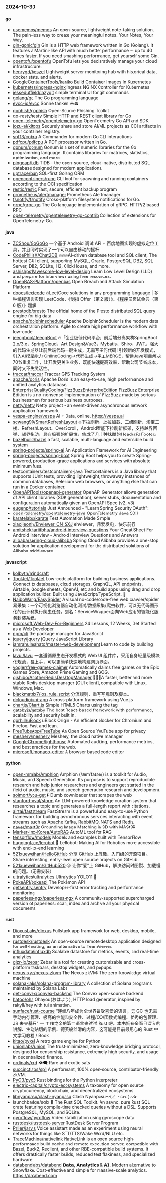 ### 2024-10-30

#### go
* [usememos/memos](https://github.com/usememos/memos) An open-source, lightweight note-taking solution. The pain-less way to create your meaningful notes. Your Notes, Your Way.
* [gin-gonic/gin](https://github.com/gin-gonic/gin) Gin is a HTTP web framework written in Go (Golang). It features a Martini-like API with much better performance -- up to 40 times faster. If you need smashing performance, get yourself some Gin.
* [opentofu/opentofu](https://github.com/opentofu/opentofu) OpenTofu lets you declaratively manage your cloud infrastructure.
* [henrygd/beszel](https://github.com/henrygd/beszel) Lightweight server monitoring hub with historical data, docker stats, and alerts.
* [GoogleContainerTools/kaniko](https://github.com/GoogleContainerTools/kaniko) Build Container Images In Kubernetes
* [kubernetes/ingress-nginx](https://github.com/kubernetes/ingress-nginx) Ingress NGINX Controller for Kubernetes
* [jesseduffield/lazygit](https://github.com/jesseduffield/lazygit) simple terminal UI for git commands
* [golang/go](https://github.com/golang/go) The Go programming language
* [evcc-io/evcc](https://github.com/evcc-io/evcc) Sonne tanken ☀️🚘
* [gophish/gophish](https://github.com/gophish/gophish) Open-Source Phishing Toolkit
* [go-resty/resty](https://github.com/go-resty/resty) Simple HTTP and REST client library for Go
* [open-telemetry/opentelemetry-go](https://github.com/open-telemetry/opentelemetry-go) OpenTelemetry Go API and SDK
* [jozu-ai/kitops](https://github.com/jozu-ai/kitops) Securely share and store AI/ML projects as OCI artifacts in your container registry.
* [spf13/cobra](https://github.com/spf13/cobra) A Commander for modern Go CLI interactions
* [pdfcpu/pdfcpu](https://github.com/pdfcpu/pdfcpu) A PDF processor written in Go.
* [gonum/gonum](https://github.com/gonum/gonum) Gonum is a set of numeric libraries for the Go programming language. It contains libraries for matrices, statistics, optimization, and more
* [pingcap/tidb](https://github.com/pingcap/tidb) TiDB - the open-source, cloud-native, distributed SQL database designed for modern applications.
* [uptrace/bun](https://github.com/uptrace/bun) SQL-first Golang ORM
* [opencontainers/runc](https://github.com/opencontainers/runc) CLI tool for spawning and running containers according to the OCI specification
* [restic/restic](https://github.com/restic/restic) Fast, secure, efficient backup program
* [prometheus/alertmanager](https://github.com/prometheus/alertmanager) Prometheus Alertmanager
* [fsnotify/fsnotify](https://github.com/fsnotify/fsnotify) Cross-platform filesystem notifications for Go.
* [grpc/grpc-go](https://github.com/grpc/grpc-go) The Go language implementation of gRPC. HTTP/2 based RPC
* [open-telemetry/opentelemetry-go-contrib](https://github.com/open-telemetry/opentelemetry-go-contrib) Collection of extensions for OpenTelemetry-Go.

#### java
* [ZCShou/GoGoGo](https://github.com/ZCShou/GoGoGo) 一个基于 Android 调试 API + 百度地图实现的虚拟定位工具，并且同时实现了一个可以自由移动的摇杆
* [CodePhiliaX/Chat2DB](https://github.com/CodePhiliaX/Chat2DB) 🔥🔥🔥AI-driven database tool and SQL client, The hottest GUI client, supporting MySQL, Oracle, PostgreSQL, DB2, SQL Server, DB2, SQLite, H2, ClickHouse, and more.
* [ashishps1/awesome-low-level-design](https://github.com/ashishps1/awesome-low-level-design) Learn Low Level Design (LLD) and prepare for interviews using free resources.
* [OpenBAS-Platform/openbas](https://github.com/OpenBAS-Platform/openbas) Open Breach and Attack Simulation Platform
* [doocs/leetcode](https://github.com/doocs/leetcode) 🔥LeetCode solutions in any programming language | 多种编程语言实现 LeetCode、《剑指 Offer（第 2 版）》、《程序员面试金典（第 6 版）》题解
* [prestodb/presto](https://github.com/prestodb/presto) The official home of the Presto distributed SQL query engine for big data
* [apache/dolphinscheduler](https://github.com/apache/dolphinscheduler) Apache DolphinScheduler is the modern data orchestration platform. Agile to create high performance workflow with low-code
* [jeecgboot/JeecgBoot](https://github.com/jeecgboot/JeecgBoot) 🔥「企业级低代码平台」前后端分离架构SpringBoot 2.x/3.x，SpringCloud，Ant Design&Vue3，Mybatis，Shiro，JWT。强大的代码生成器让前后端代码一键生成，无需写任何代码! 引领新的开发模式，引入AI模型能力 OnlineCoding->代码生成->手工MERGE，帮助Java项目解决70%重复工作，让开发更关注业务，既能快速提高效率，帮助公司节省成本，同时又不失灵活性。
* [traccar/traccar](https://github.com/traccar/traccar) Traccar GPS Tracking System
* [apache/doris](https://github.com/apache/doris) Apache Doris is an easy-to-use, high performance and unified analytics database.
* [EnterpriseQualityCoding/FizzBuzzEnterpriseEdition](https://github.com/EnterpriseQualityCoding/FizzBuzzEnterpriseEdition) FizzBuzz Enterprise Edition is a no-nonsense implementation of FizzBuzz made by serious businessmen for serious business purposes.
* [netty/netty](https://github.com/netty/netty) Netty project - an event-driven asynchronous network application framework
* [vespa-engine/vespa](https://github.com/vespa-engine/vespa) AI + Data, online. https://vespa.ai
* [scwang90/SmartRefreshLayout](https://github.com/scwang90/SmartRefreshLayout) 🔥下拉刷新、上拉加载、二级刷新、淘宝二楼、RefreshLayout、OverScroll，Android智能下拉刷新框架，支持越界回弹、越界拖动，具有极强的扩展性，集成了几十种炫酷的Header和 Footer。
* [bazelbuild/bazel](https://github.com/bazelbuild/bazel) a fast, scalable, multi-language and extensible build system
* [spring-projects/spring-ai](https://github.com/spring-projects/spring-ai) An Application Framework for AI Engineering
* [spring-projects/spring-boot](https://github.com/spring-projects/spring-boot) Spring Boot helps you to create Spring-powered, production-grade applications and services with absolute minimum fuss.
* [testcontainers/testcontainers-java](https://github.com/testcontainers/testcontainers-java) Testcontainers is a Java library that supports JUnit tests, providing lightweight, throwaway instances of common databases, Selenium web browsers, or anything else that can run in a Docker container.
* [OpenAPITools/openapi-generator](https://github.com/OpenAPITools/openapi-generator) OpenAPI Generator allows generation of API client libraries (SDK generation), server stubs, documentation and configuration automatically given an OpenAPI Spec (v2, v3)
* [eugenp/tutorials](https://github.com/eugenp/tutorials) Just Announced - "Learn Spring Security OAuth":
* [open-telemetry/opentelemetry-java](https://github.com/open-telemetry/opentelemetry-java) OpenTelemetry Java SDK
* [karatelabs/karate](https://github.com/karatelabs/karate) Test Automation Made Simple
* [xiaojieonly/Ehviewer_CN_SXJ](https://github.com/xiaojieonly/Ehviewer_CN_SXJ) ehviewer，用爱发电，快乐前行
* [amitshekhariitbhu/android-interview-questions](https://github.com/amitshekhariitbhu/android-interview-questions) Your Cheat Sheet For Android Interview - Android Interview Questions and Answers
* [alibaba/spring-cloud-alibaba](https://github.com/alibaba/spring-cloud-alibaba) Spring Cloud Alibaba provides a one-stop solution for application development for the distributed solutions of Alibaba middleware.

#### javascript
* [kolbytn/mindcraft](https://github.com/kolbytn/mindcraft)
* [ToolJet/ToolJet](https://github.com/ToolJet/ToolJet) Low-code platform for building business applications. Connect to databases, cloud storages, GraphQL, API endpoints, Airtable, Google sheets, OpenAI, etc and build apps using drag and drop application builder. Built using JavaScript/TypeScript. 🚀
* [NaiboWang/EasySpider](https://github.com/NaiboWang/EasySpider) A visual no-code/code-free web crawler/spider易采集：一个可视化浏览器自动化测试/数据采集/爬虫软件，可以无代码图形化的设计和执行爬虫任务。别名：ServiceWrapper面向Web应用的智能化服务封装系统。
* [microsoft/Web-Dev-For-Beginners](https://github.com/microsoft/Web-Dev-For-Beginners) 24 Lessons, 12 Weeks, Get Started as a Web Developer
* [npm/cli](https://github.com/npm/cli) the package manager for JavaScript
* [jquery/jquery](https://github.com/jquery/jquery) jQuery JavaScript Library
* [iamrahulmahato/master-web-development](https://github.com/iamrahulmahato/master-web-development) Learn to code by building projects.
* [layui/layui](https://github.com/layui/layui) 一套遵循原生态开发模式的 Web UI 组件库，采用自身轻量级模块化规范，易上手，可以更简单快速地构建网页界面。
* [vogler/free-games-claimer](https://github.com/vogler/free-games-claimer) Automatically claims free games on the Epic Games Store, Amazon Prime Gaming and GOG.
* [qishibo/AnotherRedisDesktopManager](https://github.com/qishibo/AnotherRedisDesktopManager) 🚀🚀🚀A faster, better and more stable Redis desktop manager [GUI client], compatible with Linux, Windows, Mac.
* [blackmatrix7/ios_rule_script](https://github.com/blackmatrix7/ios_rule_script) 分流规则、重写写规则及脚本。
* [dcloudio/uni-app](https://github.com/dcloudio/uni-app) A cross-platform framework using Vue.js
* [chartjs/Chart.js](https://github.com/chartjs/Chart.js) Simple HTML5 Charts using the <canvas> tag
* [gatsbyjs/gatsby](https://github.com/gatsbyjs/gatsby) The best React-based framework with performance, scalability and security built in.
* [gorhill/uBlock](https://github.com/gorhill/uBlock) uBlock Origin - An efficient blocker for Chromium and Firefox. Fast and lean.
* [FreeTubeApp/FreeTube](https://github.com/FreeTubeApp/FreeTube) An Open Source YouTube app for privacy
* [meshery/meshery](https://github.com/meshery/meshery) Meshery, the cloud native manager
* [GoogleChrome/lighthouse](https://github.com/GoogleChrome/lighthouse) Automated auditing, performance metrics, and best practices for the web.
* [microsoft/monaco-editor](https://github.com/microsoft/monaco-editor) A browser based code editor

#### python
* [open-mmlab/Amphion](https://github.com/open-mmlab/Amphion) Amphion (/æmˈfaɪən/) is a toolkit for Audio, Music, and Speech Generation. Its purpose is to support reproducible research and help junior researchers and engineers get started in the field of audio, music, and speech generation research and development.
* [soimort/you-get](https://github.com/soimort/you-get) ⏬ Dumb downloader that scrapes the web
* [stanford-oval/storm](https://github.com/stanford-oval/storm) An LLM-powered knowledge curation system that researches a topic and generates a full-length report with citations.
* [airtai/faststream](https://github.com/airtai/faststream) FastStream is a powerful and easy-to-use Python framework for building asynchronous services interacting with event streams such as Apache Kafka, RabbitMQ, NATS and Redis.
* [naver/mast3r](https://github.com/naver/mast3r) Grounding Image Matching in 3D with MASt3R
* [Marker-Inc-Korea/AutoRAG](https://github.com/Marker-Inc-Korea/AutoRAG) AutoML tool for RAG
* [tensorflow/models](https://github.com/tensorflow/models) Models and examples built with TensorFlow
* [huggingface/lerobot](https://github.com/huggingface/lerobot) 🤗 LeRobot: Making AI for Robotics more accessible with end-to-end learning
* [521xueweihan/HelloGitHub](https://github.com/521xueweihan/HelloGitHub) 分享 GitHub 上有趣、入门级的开源项目。Share interesting, entry-level open source projects on GitHub.
* [521xueweihan/GitHub520](https://github.com/521xueweihan/GitHub520) 😘 让你“爱”上 GitHub，解决访问时图裂、加载慢的问题。（无需安装）
* [ultralytics/ultralytics](https://github.com/ultralytics/ultralytics) Ultralytics YOLO11 🚀
* [PokeAPI/pokeapi](https://github.com/PokeAPI/pokeapi) The Pokémon API
* [getsentry/sentry](https://github.com/getsentry/sentry) Developer-first error tracking and performance monitoring
* [paperless-ngx/paperless-ngx](https://github.com/paperless-ngx/paperless-ngx) A community-supported supercharged version of paperless: scan, index and archive all your physical documents

#### rust
* [DioxusLabs/dioxus](https://github.com/DioxusLabs/dioxus) Fullstack app framework for web, desktop, mobile, and more.
* [rustdesk/rustdesk](https://github.com/rustdesk/rustdesk) An open-source remote desktop application designed for self-hosting, as an alternative to TeamViewer.
* [influxdata/influxdb](https://github.com/influxdata/influxdb) Scalable datastore for metrics, events, and real-time analytics
* [glzr-io/zebar](https://github.com/glzr-io/zebar) Zebar is a tool for creating customizable and cross-platform taskbars, desktop widgets, and popups.
* [nexus-xyz/nexus-zkvm](https://github.com/nexus-xyz/nexus-zkvm) The Nexus zkVM: The zero-knowledge virtual machine
* [solana-labs/solana-program-library](https://github.com/solana-labs/solana-program-library) A collection of Solana programs maintained by Solana Labs
* [get-convex/convex-backend](https://github.com/get-convex/convex-backend) The Convex open-source backend
* [hatoo/oha](https://github.com/hatoo/oha) Ohayou(おはよう), HTTP load generator, inspired by rakyll/hey with tui animation.
* [sunface/rust-course](https://github.com/sunface/rust-course) “连续八年成为全世界最受喜爱的语言，无 GC 也无需手动内存管理、极高的性能和安全性、过程/OO/函数式编程、优秀的包管理、JS 未来基石" — 工作之余的第二语言来试试 Rust 吧。本书拥有全面且深入的讲解、生动贴切的示例、德芙般丝滑的内容，这可能是目前最用心的 Rust 中文学习教程 / Book
* [kitao/pyxel](https://github.com/kitao/pyxel) A retro game engine for Python
* [unionlabs/union](https://github.com/unionlabs/union) The trust-minimized, zero-knowledge bridging protocol, designed for censorship resistance, extremely high security, and usage in decentralized finance.
* [ordinals/ord](https://github.com/ordinals/ord) 👁‍🗨 Rare and exotic sats
* [succinctlabs/sp1](https://github.com/succinctlabs/sp1) A performant, 100% open-source, contributor-friendly zkVM.
* [PyO3/pyo3](https://github.com/PyO3/pyo3) Rust bindings for the Python interpreter
* [electric-capital/crypto-ecosystems](https://github.com/electric-capital/crypto-ecosystems) A taxonomy for open source cryptocurrency, blockchain, and decentralized ecosystems
* [libnyanpasu/clash-nyanpasu](https://github.com/libnyanpasu/clash-nyanpasu) Clash Nyanpasu～(∠・ω< )⌒☆​
* [launchbadge/sqlx](https://github.com/launchbadge/sqlx) 🧰 The Rust SQL Toolkit. An async, pure Rust SQL crate featuring compile-time checked queries without a DSL. Supports PostgreSQL, MySQL, and SQLite.
* [gyroflow/gyroflow](https://github.com/gyroflow/gyroflow) Video stabilization using gyroscope data
* [rustdesk/rustdesk-server](https://github.com/rustdesk/rustdesk-server) RustDesk Server Program
* [Priler/jarvis](https://github.com/Priler/jarvis) Voice assistant made as an experiment using neural networks for things like STT/TTS/Wake Word/NLU etc.
* [TraceMachina/nativelink](https://github.com/TraceMachina/nativelink) NativeLink is an open source high-performance build cache and remote execution server, compatible with Bazel, Buck2, Reclient, and other RBE-compatible build systems. It offers drastically faster builds, reduced test flakiness, and specialized hardware.
* [databendlabs/databend](https://github.com/databendlabs/databend) 𝗗𝗮𝘁𝗮, 𝗔𝗻𝗮𝗹𝘆𝘁𝗶𝗰𝘀 & 𝗔𝗜. Modern alternative to Snowflake. Cost-effective and simple for massive-scale analytics. https://databend.com
